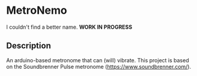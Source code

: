 # MetroNemo
I couldn't find a better name. **WORK IN PROGRESS**

## Description
An arduino-based metronome that can (will) vibrate.
This project is based on the Soundbrenner Pulse metronome (https://www.soundbrenner.com/).
